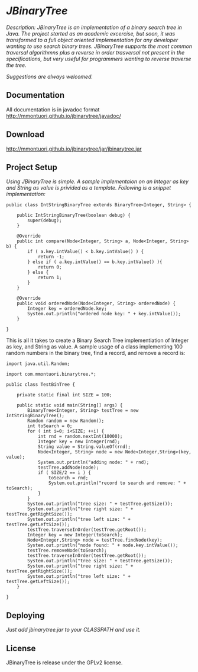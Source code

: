 # _JBinaryTree_

_Description: JBinaryTree is an implementation of a binary search tree in Java. The project started as an academic excercise, but soon, it was transformed to a full object oriented implementation for any developer wanting to use search binary trees. JBinaryTree supports the most common traversal algorithmns plus a reverse in order trasversal not present in the specifications, but very useful for programmers wanting to reverse traverse the tree._

_Suggestions are always welcomed._

## Documentation

All documentation is in javadoc format http://mmontuori.github.io/jbinarytree/javadoc/

## Download

http://mmontuori.github.io/jbinarytree/jar/jbinarytree.jar

## Project Setup

_Using JBinaryTree is simple. A sample implementaion on an Integer as key and String as value is privided as a template. Following is a snippet implementation:_

	public class IntStringBinaryTree extends BinaryTree<Integer, String> {

		public IntStringBinaryTree(boolean debug) {
			super(debug);
		}
		
		@Override
		public int compare(Node<Integer, String> a, Node<Integer, String> b) {
			if ( a.key.intValue() < b.key.intValue() ) {
				return -1;
			} else if ( a.key.intValue() == b.key.intValue() ){
				return 0;
			} else {
				return 1;
			}
		}
		
		@Override
		public void orderedNode(Node<Integer, String> orderedNode) {
			Integer key = orderedNode.key;
			System.out.println("ordered node key: " + key.intValue());
		}
	
	}

This is all it takes to create a Binary Search Tree implementiation of Integer as key, and String as value. A sample usage of a class implementing 100 random numbers in the binary tree, find a record, and remove a record is:

	import java.util.Random;
	
	import com.mmontuori.binarytree.*;
	
	public class TestBinTree {
	
		private static final int SIZE = 100;
		
		public static void main(String[] args) {
			BinaryTree<Integer, String> testTree = new IntStringBinaryTree();
			Random random = new Random();
			int toSearch = 0;
			for ( int i=0; i<SIZE; ++i) {
				int rnd = random.nextInt(10000);
				Integer key = new Integer(rnd);
				String value = String.valueOf(rnd);
				Node<Integer, String> node = new Node<Integer,String>(key, value);
				System.out.println("adding node: " + rnd);
				testTree.addNode(node);
				if ( SIZE/2 == i ) {
					toSearch = rnd;
					System.out.println("record to search and remove: " + toSearch);
				}
			}
			System.out.println("tree size: " + testTree.getSize());
			System.out.println("tree right size: " + testTree.getRightSize());
			System.out.println("tree left size: " + testTree.getLeftSize());
			testTree.traverseInOrder(testTree.getRoot());
			Integer key = new Integer(toSearch);
			Node<Integer,String> node = testTree.findNode(key);
			System.out.println("node found: " + node.key.intValue());
			testTree.removeNode(toSearch);
			testTree.traverseInOrder(testTree.getRoot());
			System.out.println("tree size: " + testTree.getSize());
			System.out.println("tree right size: " + testTree.getRightSize());
			System.out.println("tree left size: " + testTree.getLeftSize());
		}

	}

## Deploying

_Just add jbinarytree.jar to your CLASSPATH and use it._

## License
JBinaryTree is release under the GPLv2 license.
